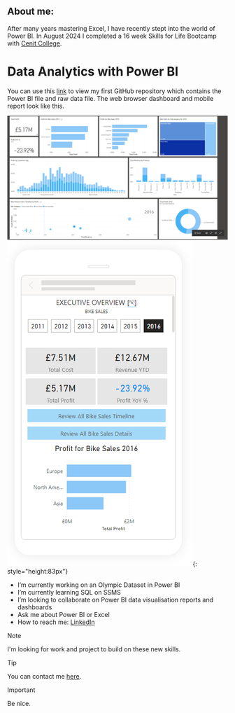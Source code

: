 ## About me:
After many years mastering Excel, I have recently stept into the world of Power BI. In August 2024 I completed a 16 week Skills for Life Bootcamp with [Cenit College](https://www.cenitcollege.co.uk/course/data-analytics-with-powerbi-bootcamp/). 
# Data Analytics with Power BI
You can use this [link](https://github.com/GavPearson/Power-BI-Bike-Sales-) to view my first GitHub repository which contains the Power BI file and raw data file. The web browser dashboard and mobile report look like this.

![Screenshot of my first published dashboard on the Power BI Service.](https://github.com/GavPearson/Power-BI-Bike-Sales-/blob/main/DASHBOARD.PNG "Power BI Dashboard")
![Screenshot of my first mobile layout report](https://github.com/GavPearson/Power-BI-Bike-Sales-/blob/main/MOBILE%20DEMO.PNG){: style="height:83px"}



-  I’m currently working on an Olympic Dataset in Power BI
-  I’m currently learning SQL on SSMS
-  I’m looking to collaborate on Power BI data visualisation reports and dashboards
-  Ask me about Power BI or Excel
-  How to reach me: [LinkedIn](https://www.linkedin.com/in/gavpearson/)
<!-- **GavPearson/GavPearson** is a ✨ _special_ ✨ repository because its `README.md` (this file) appears on your GitHub profile.-->
<!--
- 🔭 I’m currently working on an Olympic Dataset in Power BI
- 🌱 I’m currently learning SQL on SSMS
- 👯 I’m looking to collaborate on Power BI data visualisation reports and dashboards
- 🤔 I’m looking for help with using Python or R for data modelling
- 💬 Ask me about Power BI or Excel
- 📫 How to reach me: [LinkedIn](https://www.linkedin.com/in/gavpearson/)
-->
> [!NOTE]
> I'm looking for work and project to build on these new skills.

> [!TIP]
> You can contact me [here](https://www.linkedin.com/in/gavpearson/).

> [!IMPORTANT]
> Be nice.
